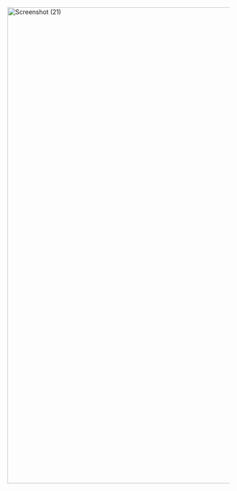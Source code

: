 <img width="1920" height="1080" alt="Screenshot (21)" src="https://github.com/user-attachments/assets/70c42305-3727-4772-8c34-8c2306050e89" />
